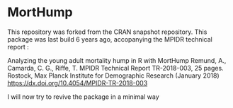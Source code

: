 # MortHump
This repository was forked from the CRAN snapshot repository. This package was last build 6 years ago, accopanying the MPIDR technical report :

Analyzing the young adult mortality hump in R with MortHump
Remund, A., Camarda, C. G., Riffe, T.
MPIDR Technical Report TR-2018-003, 25 pages.
Rostock, Max Planck Institute for Demographic Research (January 2018)
https://dx.doi.org/10.4054/MPIDR-TR-2018-003

I will now try to revive the package in a minimal way
